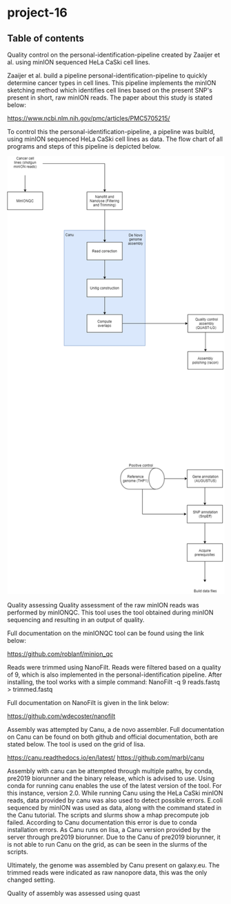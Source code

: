 # project-16
## Table of contents


























Quality control on the personal-identification-pipeline created by Zaaijer et al. using minION sequenced HeLa CaSki cell lines.

Zaaijer et al. build a pipeline personal-identification-pipeline to quickly determine cancer types in cell lines. This pipeline implements the minION sketching method which identifies cell lines based on the present SNP's present in short, raw minION reads. The paper about this study is stated below:

https://www.ncbi.nlm.nih.gov/pmc/articles/PMC5705215/

To control this the personal-identification-pipeline, a pipeline was buibld, using minION sequenced HeLa CaSki cell lines as data.
The flow chart of all programs and steps of this pipeline is depicted below.

![](flowchart_end_report.png)

Quality assessing 
Quality assessment of the raw minION reads was performed by minIONQC. This tool uses the tool obtained during minION sequencing and resulting in an output of quality. 

Full documentation on the minIONQC tool can be found using the link below:

https://github.com/roblanf/minion_qc

Reads were trimmed using NanoFilt. Reads were filtered based on a quality of 9, which is also implemented in the personal-identification pipeline. After installing, the tool works with a simple command: NanoFilt -q 9 reads.fastq > trimmed.fastq  

Full documentation on NanoFilt is given in the link below:

https://github.com/wdecoster/nanofilt

Assembly was attempted by Canu, a de novo assembler. Full documentation on Canu can be found on both github and official documentation, both are stated below. The tool is used on the grid of lisa.

https://canu.readthedocs.io/en/latest/
https://github.com/marbl/canu

Assembly with canu can be attempted through multiple paths, by conda, pre2019 biorunner and the binary release, which is advised to use. Using conda for running canu enables the use of the latest version of the tool. For this instance, version 2.0. While running Canu using the HeLa CaSki minION reads, data provided by canu was also used to detect possible errors. E.coli sequenced by minION was used as data, along with the command stated in the Canu tutorial. The scripts and slurms show a mhap precompute job failed. According to Canu documentation this error is due to conda installation errors. As Canu runs on lisa, a Canu version provided by the server through pre2019 biorunner. Due to the Canu of pre2019 biorunner, it is not able to run Canu on the grid, as can be seen in the slurms of the scripts. 

Ultimately, the genome was assembled by Canu present on galaxy.eu. The trimmed reads were indicated as raw nanopore data, this was the only changed setting.

Quality of assembly was assessed using quast







